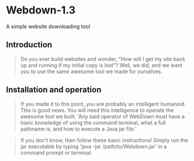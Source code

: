 # Webdown-1.3
A simple website downloading tool


## Introduction

> Do you ever build websites and wonder, "How will I get my site back up and running if my initial copy is lost"? Well, we did, and we want you to use the same awesome tool we made for ourselves.

## Installation and operation

> If you made it to this point, you are probably an intelligent humanoid. This is good news. You will need this intelligence to operate the awesome tool we built. 'Any said operator of WebDown must have a basic knowledge of using the command terminal, what a full pathname is, and how to execute a Java jar file.'

> If you don't know, then follow these basic instructions! Simply run the jar executable by typing 'java -jar /path/to/Webdown.jar' in a command prompt or terminal.



